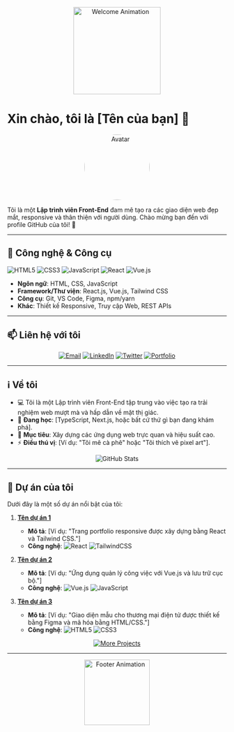 <p align="center">
  <img src="https://media.giphy.com/media/3o7TKz9bDaADEEzoBi/giphy.gif" width="200" alt="Welcome Animation">
</p>

# Xin chào, tôi là [Tên của bạn] 👋

<p align="center">
  <img src="link-to-your-avatar-image.jpg" width="150" style="border-radius: 50%;" alt="Avatar">
</p>

Tôi là một **Lập trình viên Front-End** đam mê tạo ra các giao diện web đẹp mắt, responsive và thân thiện với người dùng. Chào mừng bạn đến với profile GitHub của tôi! 🚀

---

## 🔧 Công nghệ & Công cụ
![HTML5](https://img.shields.io/badge/-HTML5-E34F26?style=flat-square&logo=html5&logoColor=white)
![CSS3](https://img.shields.io/badge/-CSS3-1572B6?style=flat-square&logo=css3&logoColor=white)
![JavaScript](https://img.shields.io/badge/-JavaScript-F7DF1E?style=flat-square&logo=javascript&logoColor=black)
![React](https://img.shields.io/badge/-React-61DAFB?style=flat-square&logo=react&logoColor=black)
![Vue.js](https://img.shields.io/badge/-Vue.js-4FC08D?style=flat-square&logo=vue.js&logoColor=white)

- **Ngôn ngữ**: HTML, CSS, JavaScript  
- **Framework/Thư viện**: React.js, Vue.js, Tailwind CSS  
- **Công cụ**: Git, VS Code, Figma, npm/yarn  
- **Khác**: Thiết kế Responsive, Truy cập Web, REST APIs  

---

## 📫 Liên hệ với tôi
<p align="center">
  <a href="mailto:your-email@example.com"><img src="https://img.shields.io/badge/Email-D14836?style=for-the-badge&logo=gmail&logoColor=white" alt="Email"></a>
  <a href="https://linkedin.com/in/your-profile"><img src="https://img.shields.io/badge/LinkedIn-0077B5?style=for-the-badge&logo=linkedin&logoColor=white" alt="LinkedIn"></a>
  <a href="https://twitter.com/yourusername"><img src="https://img.shields.io/badge/Twitter-1DA1F2?style=for-the-badge&logo=twitter&logoColor=white" alt="Twitter"></a>
  <a href="https://your-portfolio-link.com"><img src="https://img.shields.io/badge/Portfolio-FF7139?style=for-the-badge&logo=About.me&logoColor=white" alt="Portfolio"></a>
</p>

---

## ℹ️ Về tôi
- 💻 Tôi là một Lập trình viên Front-End tập trung vào việc tạo ra trải nghiệm web mượt mà và hấp dẫn về mặt thị giác.  
- 🌱 **Đang học**: [TypeScript, Next.js, hoặc bất cứ thứ gì bạn đang khám phá].  
- 🎯 **Mục tiêu**: Xây dựng các ứng dụng web trực quan và hiệu suất cao.  
- ⚡ **Điều thú vị**: [Ví dụ: "Tôi mê cà phê" hoặc "Tôi thích vẽ pixel art"].  

<p align="center">
  <img src="https://github-readme-stats.vercel.app/api?username=yourusername&show_icons=true&theme=radical" alt="GitHub Stats">
</p>

---

## 🚀 Dự án của tôi
Dưới đây là một số dự án nổi bật của tôi:  

1. **[Tên dự án 1](link-to-repo-or-live-demo)**  
   - **Mô tả**: [Ví dụ: "Trang portfolio responsive được xây dựng bằng React và Tailwind CSS."]  
   - **Công nghệ**: ![React](https://img.shields.io/badge/-React-61DAFB?style=flat-square&logo=react&logoColor=black) ![TailwindCSS](https://img.shields.io/badge/-TailwindCSS-38B2AC?style=flat-square&logo=tailwind-css&logoColor=white)  

2. **[Tên dự án 2](link-to-repo-or-live-demo)**  
   - **Mô tả**: [Ví dụ: "Ứng dụng quản lý công việc với Vue.js và lưu trữ cục bộ."]  
   - **Công nghệ**: ![Vue.js](https://img.shields.io/badge/-Vue.js-4FC08D?style=flat-square&logo=vue.js&logoColor=white) ![JavaScript](https://img.shields.io/badge/-JavaScript-F7DF1E?style=flat-square&logo=javascript&logoColor=black)  

3. **[Tên dự án 3](link-to-repo-or-live-demo)**  
   - **Mô tả**: [Ví dụ: "Giao diện mẫu cho thương mại điện tử được thiết kế bằng Figma và mã hóa bằng HTML/CSS."]  
   - **Công nghệ**: ![HTML5](https://img.shields.io/badge/-HTML5-E34F26?style=flat-square&logo=html5&logoColor=white) ![CSS3](https://img.shields.io/badge/-CSS3-1572B6?style=flat-square&logo=css3&logoColor=white)  

<p align="center">
  <a href="https://github.com/yourusername?tab=repositories"><img src="https://img.shields.io/badge/Xem%20thêm%20dự%20án-9cf?style=for-the-badge&logo=github&logoColor=white" alt="More Projects"></a>
</p>

---

<p align="center">
  <img src="https://media.giphy.com/media/LmNwrBhejkK9EFP504/giphy.gif" width="150" alt="Footer Animation">
</p>
